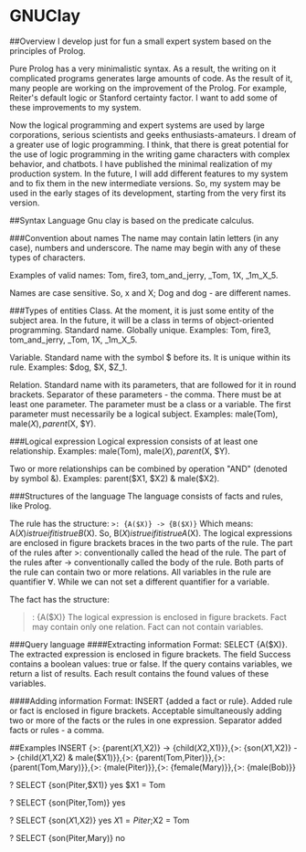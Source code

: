 # GNUClay
##Overview
I develop just for fun a small expert system based on the principles of Prolog.

Pure Prolog has a very minimalistic syntax.
As a result, the writing on it complicated programs generates large amounts of code.
As the result of it, many people are working on the improvement of the Prolog.
For example, Reiter's default logic or Stanford certainty factor.
I want to add some of these improvements to my system.

Now the logical programming and expert systems are used by large corporations, serious scientists and geeks enthusiasts-amateurs.
I dream of a greater use of logic programming.
I think, that there is great potential for the use of logic programming in the writing game characters with complex behavior, and chatbots.
I have published the minimal realization of my production system.
In the future, I will add different features to my system and to fix them in the new intermediate versions.
So, my system may be used in the early stages of its development, starting from the very first its version.

##Syntax
Language Gnu clay is based on the predicate calculus.

###Convention about names
The name may contain latin letters (in any case), numbers and underscore.
The name may begin with any of these types of characters.

Examples of valid names:
Tom, fire3, tom_and_jerry, _Tom, 1X, _1m_X_5.

Names are case sensitive.
So, x and X; Dog and dog - are different names.

###Types of entities
Class. At the moment, it is just some entity of the subject area.
In the future, it will be a class in terms of object-oriented programming.
Standard name. Globally unique.
Examples: Tom, fire3, tom_and_jerry, _Tom, 1X, _1m_X_5.

Variable. Standard name with the symbol $ before its. It is unique within its rule.
Examples: $dog, $X, $Z_1.

Relation. Standard name with its parameters, that are followed for it in round brackets.
Separator of these parameters - the comma.
There must be at least one parameter.
The parameter must be a class or a variable.
The first parameter must necessarily be a logical subject.
Examples: male(Tom), male($X), parent($X, $Y).

###Logical expression
Logical expression consists of at least one relationship.
Examples: male(Tom), male($X), parent($X, $Y).

Two or more relationships can be combined by operation "AND" (denoted by symbol &).
Examples: parent($X1, $X2) & male($X2).

###Structures of the language
The language consists of facts and rules, like Prolog.

The rule has the structure:
`>: {A($X)} -> {B($X)}`
Which means: A($X) is true if it is true B($X).
So, B($X) is true if it is true A($X).
The logical expressions are enclosed in figure brackets braces in the two parts of the rule.
The part of the rules after >: conventionally called the head of the rule.
The part of the rules after -> conventionally called the body of the rule.
Both parts of the rule can contain two or more relations.
All variables in the rule are quantifier ∀.
While we can not set a different quantifier for a variable.

The fact has the structure:
>: {A($X)}
The logical expression is enclosed in figure brackets.
Fact may contain only one relation.
Fact can not contain variables.

###Query language
####Extracting information
Format: SELECT {A($X)}.
The extracted expression is enclosed in figure brackets.
The field Success contains a boolean values: true or false.
If the query contains variables, we return a list of results.
Each result contains the found values of these variables.

####Adding information
Format: INSERT {added a fact or rule}.
Added rule or fact is enclosed in figure brackets.
Acceptable simultaneously adding two or more of the facts or the rules in one expression.
Separator added facts or rules - a comma.

##Examples
INSERT {>: {parent($X1,$X2)} -> {child($X2,$X1)}},{>: {son($X1,$X2)} -> {child($X1,$X2) & male($X1)}},{>: {parent(Tom,Piter)}},{>: {parent(Tom,Mary)}},{>: {male(Piter)}},{>: {female(Mary)}},{>: {male(Bob)}}

? SELECT {son(Piter,$X1)}
yes
$X1 = Tom

? SELECT {son(Piter,Tom)}
yes

? SELECT {son($X1,$X2)}
yes
$X1 = Piter;$X2 = Tom

? SELECT {son(Piter,Mary)}
no
